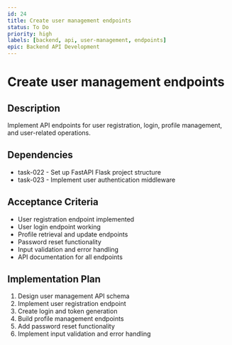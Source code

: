 ```yaml
---
id: 24
title: Create user management endpoints
status: To Do
priority: high
labels: [backend, api, user-management, endpoints]
epic: Backend API Development
---
```


# Create user management endpoints

## Description
Implement API endpoints for user registration, login, profile management, and user-related operations.

## Dependencies
- task-022 - Set up FastAPI Flask project structure
- task-023 - Implement user authentication middleware

## Acceptance Criteria
- User registration endpoint implemented
- User login endpoint working
- Profile retrieval and update endpoints
- Password reset functionality
- Input validation and error handling
- API documentation for all endpoints

## Implementation Plan
1. Design user management API schema
2. Implement user registration endpoint
3. Create login and token generation
4. Build profile management endpoints
5. Add password reset functionality
6. Implement input validation and error handling